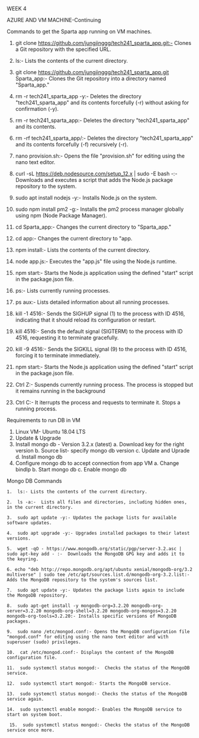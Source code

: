 WEEK 4

AZURE AND VM MACHINE-Continuing

Commands to get the Sparta app running on VM machines.


 1. git clone https://github.com/jungjinggg/tech241_sparta_app.git:- Clones a Git repository with the specified URL.


 2. ls:- Lists the contents of the current directory.


 3. git clone https://github.com/jungjinggg/tech241_sparta_app.git Sparta_app:- Clones the Git repository into a directory named "Sparta_app."


 4. rm -r tech241_sparta_app -y:- Deletes the directory "tech241_sparta_app" and its contents forcefully (-r) without asking for confirmation (-y).


 5. rm -r tech241_sparta_app:- Deletes the directory "tech241_sparta_app" and its contents.


 6. rm -rf tech241_sparta_app/:- Deletes the directory "tech241_sparta_app" and its contents forcefully (-f) recursively (-r).


 7. nano provision.sh:- Opens the file "provision.sh" for editing using the nano text editor.


 8. curl -sL https://deb.nodesource.com/setup_12.x | sudo -E bash -:- Downloads and executes a script that adds the Node.js package repository to the system.


 9. sudo apt install nodejs -y:- Installs Node.js on the system.


 10. sudo npm install pm2 -g:- Installs the pm2 process manager globally using npm (Node Package Manager).


 11. cd Sparta_app:-  Changes the current directory to "Sparta_app."


 12. cd app:- Changes the current directory to "app.


 13. npm install:- Lists the contents of the current directory.


 14. node app.js:- Executes the "app.js" file using the Node.js runtime.


 15. npm start:- Starts the Node.js application using the defined "start" script in the package.json file.


 16. ps:- Lists currently running processes.


 17. ps aux:- Lists detailed information about all running processes.


 18. kill -1 4516:- Sends the SIGHUP signal (1) to the process with ID 4516, indicating that it should reload its configuration or restart.


 19. kill 4516:- Sends the default signal (SIGTERM) to the process with ID 4516, requesting it to terminate gracefully.


 20. kill -9 4516:- Sends the SIGKILL signal (9) to the process with ID 4516, forcing it to terminate immediately.


 21. npm start:- Starts the Node.js application using the defined "start" script in the package.json file.


 22. Ctrl Z:- Suspends currently running process. The process is stopped but it remains running in the background


 23. Ctrl C:- It iterrupts the process and requests to terminate it. Stops a running process.



Requirements to run DB in VM

1. Linux VM- Ubuntu 18.04 LTS
2. Update & Upgrade
3. Install mongo db - Version 3.2.x (latest)
  a. Download key for the right version
  b. Source list- specify mongo db version
  c. Update and Uprade
  d. Install mongo db
4. Configure mongo db to accept connection from app VM
  a. Change bindIp
  b. Start mongo db
  c. Enable mongo db


Mongo DB Commands

    1.  ls:- Lists the contents of the current directory.

    2.  ls -a:-  Lists all files and directories, including hidden ones, in the current directory.

    3.  sudo apt update -y:- Updates the package lists for available software updates.

    4.  sudo apt upgrade -y:- Upgrades installed packages to their latest versions.

    5.  wget -qO - https://www.mongodb.org/static/pgp/server-3.2.asc | sudo apt-key add - :-  Downloads the MongoDB GPG key and adds it to the keyring.

    6. echo "deb http://repo.mongodb.org/apt/ubuntu xenial/mongodb-org/3.2 multiverse" | sudo tee /etc/apt/sources.list.d/mongodb-org-3.2.list:- Adds the MongoDB repository to the system's sources list.

    7.  sudo apt update -y:- Updates the package lists again to include the MongoDB repository.

    8.  sudo apt-get install -y mongodb-org=3.2.20 mongodb-org-server=3.2.20 mongodb-org-shell=3.2.20 mongodb-org-mongos=3.2.20 mongodb-org-tools=3.2.20:- Installs specific versions of MongoDB packages.

    9.  sudo nano /etc/mongod.conf:- Opens the MongoDB configuration file "mongod.conf" for editing using the nano text editor and with superuser (sudo) privileges.

    10.  cat /etc/mongod.conf:- Displays the content of the MongoDB configuration file.

    11.  sudo systemctl status mongod:-  Checks the status of the MongoDB service.

    12.  sudo systemctl start mongod:- Starts the MongoDB service.

    13.  sudo systemctl status mongod:- Checks the status of the MongoDB service again.

    14.  sudo systemctl enable mongod:- Enables the MongoDB service to start on system boot.

     15.  sudo systemctl status mongod:- Checks the status of the MongoDB service once more.
